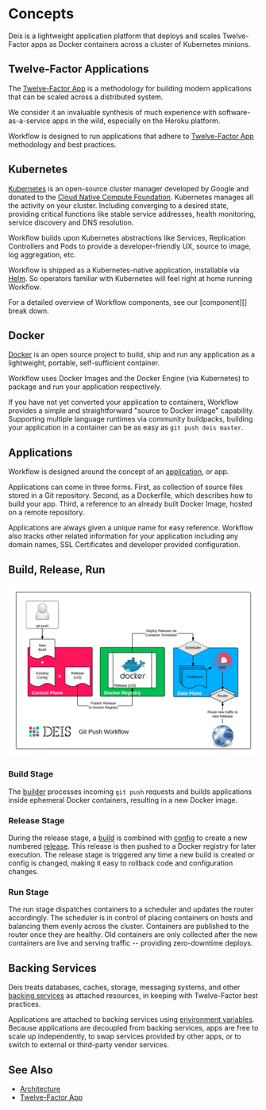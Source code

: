 # Concepts

Deis is a lightweight application platform that deploys and scales Twelve-Factor apps as Docker containers across a cluster of Kubernetes minions.

## Twelve-Factor Applications

The [Twelve-Factor App][] is a methodology for building modern
applications that can be scaled across a distributed system.

We consider it an invaluable synthesis of much experience with
software-as-a-service apps in the wild, especially on the
Heroku platform.

Workflow is designed to run applications that adhere to [Twelve-Factor App][]
methodology and best practices.

## Kubernetes

[Kubernetes][] is an open-source cluster manager developed by Google and
donated to the [Cloud Native Compute Foundation][cncf]. Kubernetes manages all
the activity on your cluster. Including converging to a desired state,
providing critical functions like stable service addresses, health monitoring,
service discovery and DNS resolution.

Workflow builds upon Kubernetes abstractions like Services, Replication
Controllers and Pods to provide a developer-friendly UX, source to image, log
aggregation, etc.

Workflow is shipped as a Kubernetes-native application, installable via
[Helm][helm]. So operators familiar with Kubernetes will feel right at home
running Workflow.

For a detailed overview of Workflow components, see our [component][] break down.

## Docker

[Docker][] is an open source project to build, ship and run any
application as a lightweight, portable, self-sufficient container.

Workflow uses Docker Images and the Docker Engine (via Kubernetes) to package
and run your application respectively.

If you have not yet converted your application to containers, Workflow provides
a simple and straightforward "source to Docker image" capability. Supporting
multiple language runtimes via community buildpacks, building your application
in a container can be as easy as `git push deis master`.

## Applications

Workflow is designed around the concept of an [application][], or app.

Applications can come in three forms. First, as collection of source files
stored in a Git repository. Second, as a Dockerfile, which describes how to
build your app. Third, a reference to an already built Docker Image, hosted on
a remote repository.

Applications are always given a unique name for easy reference. Workflow also
tracks other related information for your application including any domain
names, SSL Certificates and developer provided configuration.

## Build, Release, Run

![Deis Git Push Workflow](DeisGitPushWorkflow.png)

### Build Stage

The [builder][] processes incoming `git push` requests and builds applications
inside ephemeral Docker containers, resulting in a new Docker image.

### Release Stage

During the release stage, a [build][] is combined with [config][] to create a new numbered
[release][]. This release is then pushed to a Docker registry for later execution.
The release stage is triggered any time a new build is created or config is
changed, making it easy to rollback code and configuration changes.

### Run Stage

The run stage dispatches containers to a scheduler and updates the router accordingly.
The scheduler is in control of placing containers on hosts and balancing them evenly across the cluster.
Containers are published to the router once they are healthy.  Old containers are only collected
after the new containers are live and serving traffic -- providing zero-downtime deploys.

## Backing Services

Deis treats databases, caches, storage, messaging systems, and other
[backing services][] as attached resources, in keeping with Twelve-Factor
best practices.

Applications are attached to backing services using [environment variables][].
Because applications are decoupled from backing services, apps are free to scale up independently,
to swap services provided by other apps, or to switch to external or third-party vendor services.

## See Also

* [Architecture](architecture.md)
* [Twelve-Factor App][]


[application]: ../reference-guide/terms.md#application
[build]: ../reference-guide/terms.md#build
[builder]: components.md#builder
[config]: ../reference-guide/terms.md#config
[Docker]: https://www.docker.com/
[Build and Run]: http://12factor.net/build-release-run
[backing services]: http://12factor.net/backing-services
[environment variables]: http://12factor.net/config
[release]: ../reference-guide/terms.md#release
[Twelve-Factor App]: http://12factor.net/
[Kubernetes]: https://kubernetes.io
[cncf]: https://cncf.io/
[helm]: https://helm.sh
[components]: components.md

